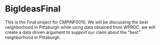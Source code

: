 # BigIdeasFinal
This is the Final project for CMPINF0010. We will be discussing the best neighborhood in Pittsburgh while using data obtained from WPRDC. we will create a data driven argument to support our claim about the "best" neighborhood in Pittsburgh.
